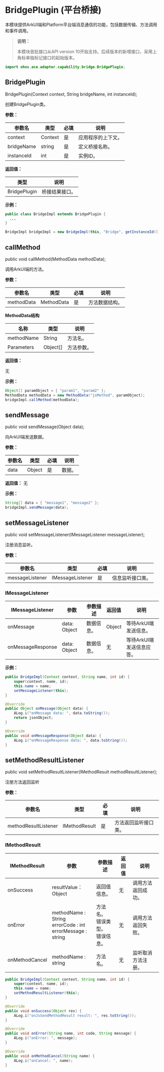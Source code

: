 # BridgePlugin (平台桥接)

本模块提供ArkUI端和Platform平台端消息通信的功能，包括数据传输、方法调用和事件调用。

> **说明：**
>
> 本模块首批接口从API version 10开始支持。后续版本的新增接口，采用上角标单独标记接口的起始版本。

```java
import ohos.ace.adapter.capability.bridge.BridgePlugin;
```
## BridgePlugin

BridgePlugin(Context context, String bridgeName, int instanceId);

创建BridgePlugin类。

**参数：** 

| 参数名     | 类型    | 必填 | 说明               |
| ---------- | ------- | ---- | ------------------ |
| context    | Context | 是   | 应用程序的上下文。 |
| bridgeName | string  | 是   | 定义桥接名称。     |
| instanceId | int     | 是   | 实例ID。     |

**返回值：** 

| 类型                              | 说明           |
| --------------------------------- | -------------- |
| BridgePlugin | 桥接结果接口。 |

**示例：** 

  ```java
public class BridgeImpl extends BridgePlugin {
    ...
}

BridgeImpl bridgeImpl = new BridgeImpl(this, "Bridge", getInstanceId());
  ```

## callMethod

public void callMethod(MethodData methodData);

调用ArkUI端的方法。

**参数：** 

| 参数名     | 类型       | 必填 | 说明         |
| ---------- | ---------- | ---- | ------------ |
| methodData | MethodData | 是   | 方法数据结构。 |

**MethodData结构**

| 名称       | 类型     | 说明     |
| ---------- | -------- | -------- |
| methodName | String   | 方法名。   |
| Parameters | Object[] | 方法参数。 |

**返回值：** 

无

**示例：**

```java
Object[] paramObject = { "param1", "param2" };
MethodData methodData = new MethodData("jsMethod", paramObject);
bridgeImpl.callMethod(methodData);
```

## sendMessage

public void sendMessage(Object data);

向ArkUI端发送数据。

**参数：** 

| 参数名 | 类型   | 必填 | 说明   |
| ------ | ------ | ---- | ------ |
| data   | Object | 是   | 数据。 |

**返回值：** 无

**示例：**

```java
String[] data = { "message1", "message2" };
bridgeImpl.sendMessage(data);
```

## setMessageListener

public void setMessageListener(IMessageListener messageListener);

注册消息监听。

**参数：** 

| 参数名          | 类型             | 必填 | 说明           |
| --------------- | ---------------- | ---- | -------------- |
| messageListener | IMessageListener | 是   | 信息监听接口类。 |

### **IMessageListener**

| IMessageListener | 参数     | 参数描述 | 返回值 | 说明            |
| ------------------  |------------- | -------- | ---------- | -------------------- |
| onMessage          | data: Object | 数据信息。 | Object     | 等待ArkUI端发送信息。     |
| onMessageResponse  | data: Object | 数据信息。 | 无         | 等待ArkUI端发送信息应答。 |

**示例：**

```java
public BridgeImpl(Context context, String name, int id) {
    super(context, name, id);
    this.name = name;
    setMessageListener(this);
}

@Override
public Object onMessage(Object data) {
    ALog.i("onMessage data: ", data.toString());
    return jsonObject;
}

@Override
public void onMessageResponse(Object data) {
    ALog.i("onMessageResponse data: ", data.toString());
}
```

## setMethodResultListener

public void setMethodResultListener(IMethodResult methodResultListener);

注册方法返回监听

**参数：** 

| 参数名               | 类型          | 必填 | 说明               |
| -------------------- | ------------- | ---- | ------------------ |
| methodResultListener | IMethodResult | 是   | 方法返回监听接口类。 |

### IMethodResult

| IMethodResult  | 参数                                                     | 参数描述                         | 返回值 | 说明         |
| -------------- | ------------------------------------------------------------ | -------------------------------- | ------ | ---------------- |
| onSuccess      | resultValue：Object                                          | 返回值信息。                       | 无     | 调用方法返回成功。 |
| onError        | methodName : String<br/>errorCode : int<br/>errorMessage : string | 方法名。<br/>错误类型。<br/>错误信息。 | 无     | 调用方法返回失败。 |
| onMethodCancel | methodName : string                                          | 方法名。                           | 无     | 监听取消方法注册。 |

```java
public BridgeImpl(Context context, String name, int id) {
    super(context, name, id);
    this.name = name;
    setMethodResultListener(this);
}

@Override
public void onSuccess(Object res) {
    ALog.i("onJsSendMethodResult result: ", res.toString());
}

@Override
public void onError(String name, int code, String message) {
    ALog.i("onError: ", message);
}

@Override
public void onMethodCancel(String name) {
    ALog.i("onCancel: ", name);
}
```
